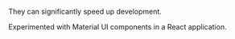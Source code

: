 They can significantly speed up development.

Experimented with Material UI components in a React application.